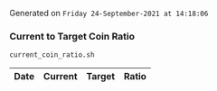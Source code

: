Generated on `Friday 24-September-2021 at 14:18:06`

### Current to Target Coin Ratio
`current_coin_ratio.sh`

Date|Current|Target|Ratio
---|---|---|---
